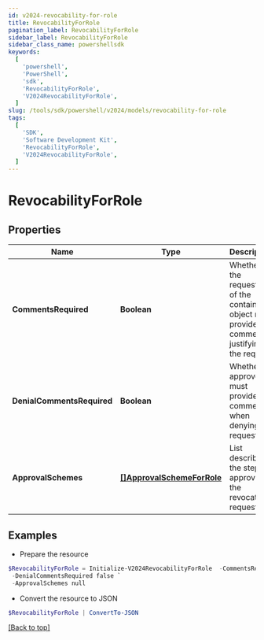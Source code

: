 ```yaml
---
id: v2024-revocability-for-role
title: RevocabilityForRole
pagination_label: RevocabilityForRole
sidebar_label: RevocabilityForRole
sidebar_class_name: powershellsdk
keywords:
  [
    'powershell',
    'PowerShell',
    'sdk',
    'RevocabilityForRole',
    'V2024RevocabilityForRole',
  ]
slug: /tools/sdk/powershell/v2024/models/revocability-for-role
tags:
  [
    'SDK',
    'Software Development Kit',
    'RevocabilityForRole',
    'V2024RevocabilityForRole',
  ]
---
```


# RevocabilityForRole

## Properties

| Name | Type | Description | Notes |
| --- | --- | --- | --- |
| **CommentsRequired** | **Boolean** | Whether the requester of the containing object must provide comments justifying the request | [optional] [default to $false] |
| **DenialCommentsRequired** | **Boolean** | Whether an approver must provide comments when denying the request | [optional] [default to $false] |
| **ApprovalSchemes** | [**[]ApprovalSchemeForRole**](approval-scheme-for-role) | List describing the steps in approving the revocation request | [optional] |

## Examples

- Prepare the resource

```powershell
$RevocabilityForRole = Initialize-V2024RevocabilityForRole  -CommentsRequired false `
 -DenialCommentsRequired false `
 -ApprovalSchemes null
```

- Convert the resource to JSON

```powershell
$RevocabilityForRole | ConvertTo-JSON
```

[[Back to top]](#)
